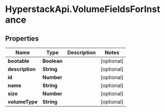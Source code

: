 # HyperstackApi.VolumeFieldsForInstance

## Properties

Name | Type | Description | Notes
------------ | ------------- | ------------- | -------------
**bootable** | **Boolean** |  | [optional] 
**description** | **String** |  | [optional] 
**id** | **Number** |  | [optional] 
**name** | **String** |  | [optional] 
**size** | **Number** |  | [optional] 
**volumeType** | **String** |  | [optional] 


